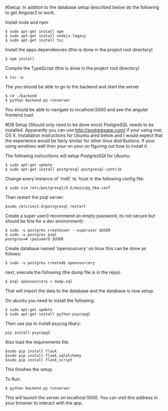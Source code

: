 #Setup: 
In addtion to the database setup described below do the following to get Angular2 to work.

Install node and npm
```
$ sudo apt-get install npm
$ sudo apt-get install nodejs-legacy
$ sudo apt-get install tsc
```

Install the apps dependencies (this is done in the project root directory)
```
$ npm install
```

Compile the TypeScript (this is done in the project root directory)
```
$ tsc -w
```

The you should be able to go to the backend and start the server
```
$ cd ./backend
$ python backend.py runserver
```

You should be able to navigate to localhost:5000 and see the angular frontend load. 

#DB Setup (Should only need to be done once)
PostgreSQL needs to be installed.  Apparantly you can use http://postgresapp.com/ if your using mac OS X.
Installation instructions for Ubuntu ared below and I would expect that the experience would be fairly similar for other linux
distributions. If your using windows well then your on your on figuring out how to install it.

The following instructions will setup PostgresSQl for Ubuntu:
```
$ sudo apt-get update
$ sudo apt-get install postgresql postgresql-contrib
```
Change every instance of 'md5' to 'trust in the following config file:
```
$ sudo vim /etc/postgresql/9.5/main/pg_hba.conf
```
Then restart the psql server:
```
$sudo /etc/init.d/postgresql restart
```

Create a super user(I recommend an empty password, its not secure but should be fine for a dev environment):
```
$ sudo -u postgres createuser --superuser $USER
$ sudo -u postgres psql
postgres=# \password $USER
```

Create database named 'opensourcery' on linux this can be done as follows:
```
$ sudo -u postgres createdb opensourcery
```

next, execute the following (the dump file is in the repo):
```
$ psql opensourcery < dump.sql
```

That will import the data to the database and the database is now setup.

On ubuntu you need to install the following:
```
$ sudo apt-get update
$ sudo apt-get install python-psycopg2
```

Then use pip to install psycog libary:
```
pip install psycopg2
```

Also load the requirements file.
```
$sudo pip install flask
$sudo pip install flask_sqlalchemy
$sudo pip install flask_script
```

This finishes the setup.
 
To Run:
```
$ python backend.py runserver
```

This will launch the server on localhost:5000. You can visit this address in your browser to interact with the app.
